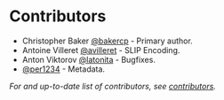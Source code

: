 # Contributors

- Christopher Baker [@bakercp](https://github.com/bakercp) - Primary author.
- Antoine Villeret [@avilleret](https://github.com/avilleret) - SLIP Encoding.
- Anton Viktorov [@latonita](https://github.com/latonita) - Bugfixes.
- [@per1234](https://github.com/per1234) - Metadata.

_For and up-to-date list of contributors, see [contributors](../graphs/contributors)._
